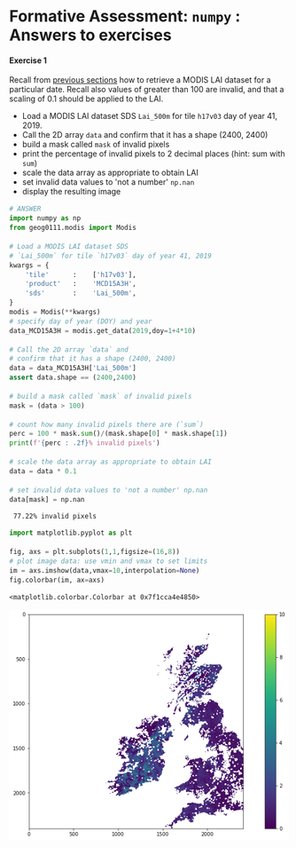 # Formative Assessment: `numpy` : Answers to exercises

#### Exercise 1

Recall from [previous sections](030_NASA_MODIS_Earthdata.md#MOTA) how to retrieve a MODIS LAI dataset for a particular date. Recall also values of greater than 100 are invalid, and that a scaling of 0.1 should be applied to the LAI.

* Load a MODIS LAI dataset SDS `Lai_500m` for tile `h17v03` day of year 41, 2019. 
* Call the 2D array `data` and confirm that it has a shape (2400, 2400)
* build a mask called `mask` of invalid pixels 
* print the percentage of invalid pixels to 2 decimal places (hint: sum with `sum`)
* scale the data array as appropriate to obtain LAI
* set invalid data values to 'not a number' `np.nan`
* display the resulting image


```python
# ANSWER
import numpy as np
from geog0111.modis import Modis

# Load a MODIS LAI dataset SDS 
# `Lai_500m` for tile `h17v03` day of year 41, 2019
kwargs = {
    'tile'      :    ['h17v03'],
    'product'   :    'MCD15A3H',
    'sds'       :    'Lai_500m',
}
modis = Modis(**kwargs)
# specify day of year (DOY) and year
data_MCD15A3H = modis.get_data(2019,doy=1+4*10)

# Call the 2D array `data` and 
# confirm that it has a shape (2400, 2400)
data = data_MCD15A3H['Lai_500m']
assert data.shape == (2400,2400)

# build a mask called `mask` of invalid pixels
mask = (data > 100)

# count how many invalid pixels there are (`sum`)
perc = 100 * mask.sum()/(mask.shape[0] * mask.shape[1])
print(f'{perc : .2f}% invalid pixels')

# scale the data array as appropriate to obtain LAI
data = data * 0.1

# set invalid data values to 'not a number' np.nan
data[mask] = np.nan
```

     77.22% invalid pixels



```python
import matplotlib.pyplot as plt

fig, axs = plt.subplots(1,1,figsize=(16,8))
# plot image data: use vmin and vmax to set limits
im = axs.imshow(data,vmax=10,interpolation=None)
fig.colorbar(im, ax=axs)
```




    <matplotlib.colorbar.Colorbar at 0x7f1cca4e4850>




    
![png](064_Numpy_answers_files/064_Numpy_answers_3_1.png)
    

